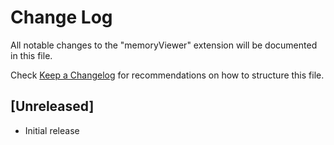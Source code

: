 # Change Log

All notable changes to the "memoryViewer" extension will be documented in this file.

Check [Keep a Changelog](http://keepachangelog.com/) for recommendations on how to structure this file.

## [Unreleased]

- Initial release